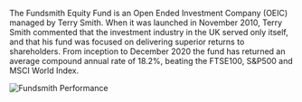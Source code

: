 The Fundsmith Equity Fund is an Open Ended Investment Company (OEIC) managed by Terry Smith.  When it was launched in November 2010, Terry Smith commented that the investment industry in the UK served only itself, and that his fund was focused on delivering superior returns to shareholders.  From inception to December 2020 the fund has returned an average compound annual rate of 18.2%, beating the FTSE100, S&P500 and MSCI World Index.

![Fundsmith Performance](../images/fundsmith_performance)
